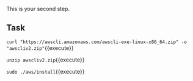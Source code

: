 This is your second step.

## Task

`curl "https://awscli.amazonaws.com/awscli-exe-linux-x86_64.zip" -o "awscliv2.zip"`{{execute}}

`unzip awscliv2.zip`{{execute}}

`sudo ./aws/install`{{execute}}
